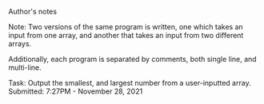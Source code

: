 Author's notes

Note: Two versions of the same program is written, one which takes an input from one array,
and another that takes an input from two different arrays.

Additionally, each program is separated by comments, both single line, and multi-line.

Task: Output the smallest, and largest number from a user-inputted array.
Submitted: 7:27PM - November 28, 2021
